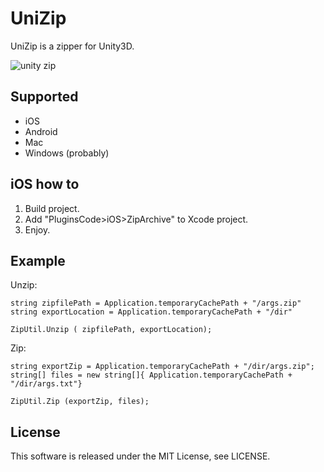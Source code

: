 UniZip
========

UniZip is a zipper for Unity3D.

![unity zip](https://githubcatw.github.io/unity_zip.jpg)

## Supported

-  iOS
-  Android
-  Mac
-  Windows (probably)

## iOS how to

1.  Build project.
2.  Add "PluginsCode>iOS>ZipArchive" to Xcode project.
3.  Enjoy.

## Example

Unzip:

```
string zipfilePath = Application.temporaryCachePath + "/args.zip"
string exportLocation = Application.temporaryCachePath + "/dir"

ZipUtil.Unzip ( zipfilePath, exportLocation);
```

Zip:

```
string exportZip = Application.temporaryCachePath + "/dir/args.zip";
string[] files = new string[]{ Application.temporaryCachePath + "/dir/args.txt"}

ZipUtil.Zip (exportZip, files);
```

##  License

This software is released under the MIT License, see LICENSE.
